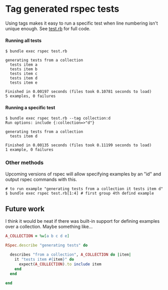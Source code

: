 # Tag generated rspec tests

Using tags makes it easy to run a specific test when line numbering isn't unique enough. See [test.rb](test.rb) for full code.

#### Running all tests

```console
$ bundle exec rspec test.rb 

generating tests from a collection
  tests item a
  tests item b
  tests item c
  tests item d
  tests item e

Finished in 0.00197 seconds (files took 0.10781 seconds to load)
5 examples, 0 failures
```

#### Running a specific test

```console
$ bundle exec rspec test.rb --tag collection:d
Run options: include {:collection=>"d"}

generating tests from a collection
  tests item d

Finished in 0.00135 seconds (files took 0.11199 seconds to load)
1 example, 0 failures
```

### Other methods
Upcoming versions of rspec will allow specifying examples by an "id" and output rspec commands with this.

```console
# to run example "generating tests from a collection it tests item d"
$ bundle exec rspec test.rb[1:4] # first group 4th defind example
```

## Future work

I think it would be neat if there was built-in support for defining examples over a collection. Maybe something like...

```rb
A_COLLECTION = %w[a b c d e]

RSpec.describe "generating tests" do

  describes "from a collection", A_COLLECTION do |item|
    it "tests item #{item}" do
      expect(A_COLLECTION).to include item
    end
  end

end
```
